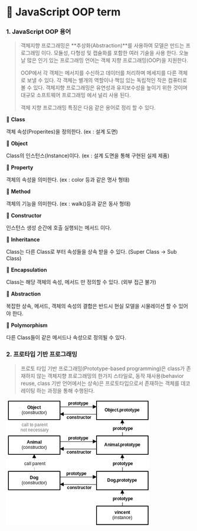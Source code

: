 # 📄 JavaScript OOP term

### 1. JavaScript OOP 용어

> 객체지향 프로그래밍은 **추상화\(Abstraction\)**를 사용하여 모델은 만드는 프로그래밍 이다. 모듈성, 다형성 및 캡슐화를 포함한 여러 기술을 사용 한다. 오늘날 많은 인기 있는 프로그래밍 언어는 객체 지향 프로그래밍\(OOP\)을 지원한다.
>
> OOP에서 각 객체는 메서지를 수신하고 데이터를 처리하며 메세지를 다른 객체로 보낼 수 있다. 각 객체는 별개의 역할이나 책임 있는 독립적인 작은 컴퓨터로 볼 수 있다. 객체지향 프로그래밍은 유연성과 유지보수성을 높이기 위한 것이며 대규모 소프트웨어 프로그래밍 에서 널리 사용 된다.
>
> 객체 지향 프로그래밍 특징은 다음 같은 용어로 정리 할 수 있다.

📄 **Class** 

객체 속성\(Properites\)을 정의한다. \(ex : 설계 도면\)

📄 **Object** 

Class의 인스턴스\(Instance\)이다. \(ex : 설계 도면을 통해 구현된 실제 제품\)

📄 **Property** 

객체의 속성을 의미한다. \(ex : color 등과 같은 명사 형태\)

📄 **Method** 

객체의 기능을 의미한다. \(ex : walk\(\)등과 같은 동사 형태\)

📄 **Constructor** 

인스턴스 생성 순간에 호출 실행되는 메서드 이다.

📄 **Inheritance** 

Class는 다른 Class로 부터 속성들을 상속 받을 수 있다. \(Super Class → Sub Class\)

📄 **Encapsulation** 

Class는 해당 객체의 속성, 메서드 만 정의할 수 있다. \(외부 접근 불가\)

📄 **Abstraction** 

복잡한 상속, 메서드, 객체의 속성의 결합은 반드시 현실 모델을 시물레이션 할 수 있어야 한다.

📄 **Polymorphism** 

다른 Class들이 같은 메서드나 속성으로 정의될 수 있다.

### 2. 프로타입 기반 프로그래밍

> 프로토 타입 기반 프로그래밍\(Prototype-based programming\)은 class가 존재하지 않는 객체지향 프로그래밍의 한가지 스타일로, 동작 재사용\(behavior reuse, class 기반 언어에서는 상속\)은 프로토타입으로서 존재하는 객체를 데코레이팅 하는 과정을 통해 수행된다.

![](../.gitbook/assets/js_prototype.png)

